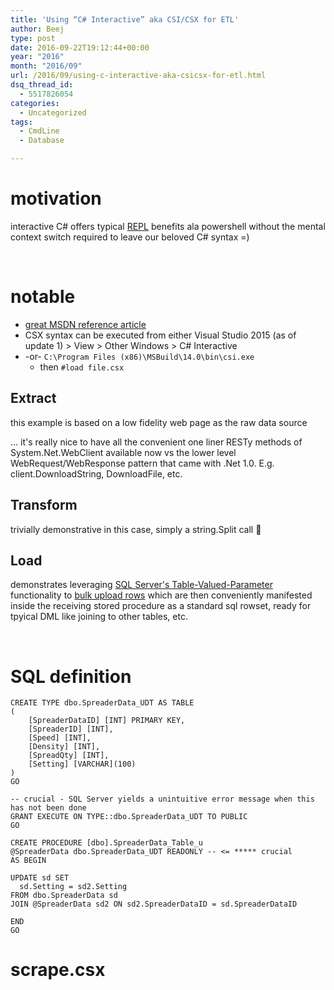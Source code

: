 ```yaml
---
title: 'Using “C# Interactive” aka CSI/CSX for ETL'
author: Beej
type: post
date: 2016-09-22T19:12:44+00:00
year: "2016"
month: "2016/09"
url: /2016/09/using-c-interactive-aka-csicsx-for-etl.html
dsq_thread_id:
  - 5517826054
categories:
  - Uncategorized
tags:
  - CmdLine
  - Database

---
```

# motivation

interactive C# offers typical [REPL][1] benefits ala powershell without the mental context switch required to leave our beloved C# syntax =)
  
&nbsp;

# notable

  * [great MSDN reference article][2]
  * CSX syntax can be executed from either Visual Studio 2015 (as of update 1) > View > Other Windows > C# Interactive
  * -or- `C:\Program Files (x86)\MSBuild\14.0\bin\csi.exe` 
      * then `#load file.csx`

## Extract

this example is based on a low fidelity web page as the raw data source
  
... it's really nice to have all the convenient one liner RESTy methods of System.Net.WebClient available now vs the lower level WebRequest/WebResponse pattern that came with .Net 1.0. E.g. client.DownloadString, DownloadFile, etc.

## Transform

trivially demonstrative in this case, simply a string.Split call 🙂

## Load

demonstrates leveraging [SQL Server's Table-Valued-Parameter][3] functionality to <u>bulk upload rows</u> which are then conveniently manifested inside the receiving stored procedure as a standard sql rowset, ready for tpyical DML like joining to other tables, etc.
  
&nbsp;

# SQL definition

    CREATE TYPE dbo.SpreaderData_UDT AS TABLE
    (
        [SpreaderDataID] [INT] PRIMARY KEY,
        [SpreaderID] [INT],
        [Speed] [INT],
        [Density] [INT],
        [SpreadQty] [INT],
        [Setting] [VARCHAR](100)
    )
    GO
    
    -- crucial - SQL Server yields a unintuitive error message when this has not been done
    GRANT EXECUTE ON TYPE::dbo.SpreaderData_UDT TO PUBLIC
    GO
    
    CREATE PROCEDURE [dbo].SpreaderData_Table_u
    @SpreaderData dbo.SpreaderData_UDT READONLY -- <= ***** crucial
    AS BEGIN
    
    UPDATE sd SET
      sd.Setting = sd2.Setting
    FROM dbo.SpreaderData sd
    JOIN @SpreaderData sd2 ON sd2.SpreaderDataID = sd.SpreaderDataID
    
    END
    GO
    

# scrape.csx

 [1]: //en.wikipedia.org/wiki/Read%E2%80%93eval%E2%80%93print_loop
 [2]: https://msdn.microsoft.com/en-us/magazine/mt614271.aspx?f=255&MSPPError=-2147217396
 [3]: /2011/12/sql-server-table-valued-stored.html